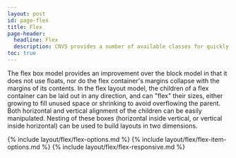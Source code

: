 ```yaml
---
layout: post
id: page-flex
title: Flex
page-header:
  headline: Flex
  description: CNVS provides a number of available classes for quickly assigning flex box behavior to your layout through the use of the Flex layout toolkit. Flexbox (or "Flexible Box") provides an efficient set of styles for positioning, aligning, and distributing space among items in a container.
toc: true
---
```


The flex box model provides an improvement over the block model in that it does not use floats, nor do the flex container's margins collapse with the margins of its contents.  In the flex layout model, the children of a flex container can be laid out in any direction, and can "flex" their sizes, either growing to fill unused space or shrinking to avoid overflowing the parent. Both horizontal and vertical alignment of the children can be easily manipulated. Nesting of these boxes (horizontal inside vertical, or vertical inside horizontal) can be used to build layouts in two dimensions.

{% include layout/flex/flex-options.md %}
{% include layout/flex/flex-item-options.md %}
{% include layout/flex/flex-responsive.md %}
